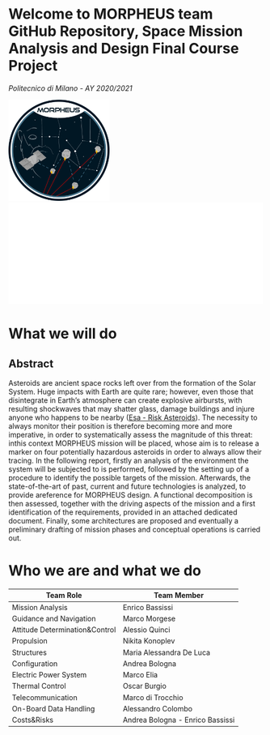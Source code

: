 # Welcome to MORPHEUS team GitHub Repository, Space Mission Analysis and Design Final Course Project
*Politecnico di Milano - AY 2020/2021*

<img src="https://github.com/enricobassissi/SMAD/blob/main/LOGO/MORPHEUS_LOGO.png" width="200" height="200">  
<img src="https://github.com/enricobassissi/SMAD/blob/main/LOGO/Politecnico_di_MIlano_LOGO_bianco.png" width="660" height="200"> 

# What we will do
## Abstract
Asteroids are ancient space rocks left over from the formation of the Solar System. Huge impacts with Earth are quite rare; however, even those that disintegrate in Earth’s atmosphere can create explosive airbursts, with resulting shockwaves that may shatter glass, damage buildings and injure anyone who happens to be nearby ([Esa - Risk Asteroids](https://www.esa.int/Safety_Security/Risky_asteroids)). The necessity to always monitor their position is therefore becoming more and more imperative, in order to systematically assess the magnitude of this threat: inthis context MORPHEUS mission will be placed, whose aim is to release a marker on four potentially hazardous asteroids in order to always allow their tracing. In the following report, firstly an analysis of the environment the system will be subjected to is performed, followed by the setting up of a procedure to identify the possible targets of the mission. Afterwards, the state-of-the-art of past, current and future technologies is analyzed, to provide areference for MORPHEUS design. A functional decomposition is then assessed, together with the driving aspects of the mission and a first identification of the requirements, provided in an attached dedicated document. Finally, some architectures are proposed and eventually a preliminary drafting of mission phases and conceptual operations is carried out.

# Who we are and what we do
| Team Role | Team Member |
|------------|----------|
| Mission Analysis | Enrico Bassissi |
| Guidance and Navigation | Marco Morgese |
| Attitude Determination&Control | Alessio Quinci |
| Propulsion | Nikita Konoplev | 
| Structures | Maria Alessandra De Luca |
| Configuration | Andrea Bologna |
| Electric Power System | Marco Elia |
| Thermal Control | Oscar Burgio |
| Telecommunication | Marco di Trocchio | 
| On-Board Data Handling | Alessandro Colombo| 
| Costs&Risks | Andrea Bologna - Enrico Bassissi |
